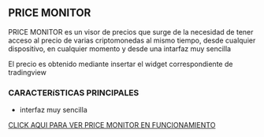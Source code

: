 ## **PRICE MONITOR**

PRICE MONITOR es un visor de precios que surge de la necesidad de tener acceso al precio de varias criptomonedas al mismo tiempo, desde cualquier dispositivo, en cualquier momento y desde una intarfaz muy sencilla  

El precio es obtenido mediante insertar el widget correspondiente de tradingview


### **CARACTERíSTICAS PRINCIPALES**

- interfaz muy sencilla

<a href=https://nkne.github.io/pricemonitor/ target="_blank">CLICK AQUI PARA VER PRICE MONITOR EN FUNCIONAMIENTO</a>
